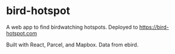 # bird-hotspot

A web app to find birdwatching hotspots. Deployed to https://bird-hotspot.com

Built with React, Parcel, and Mapbox. Data from ebird.

